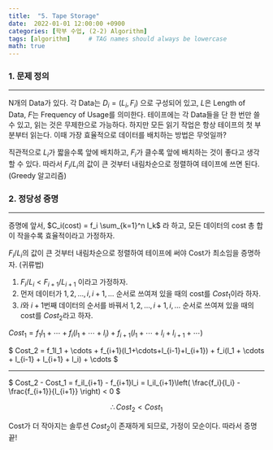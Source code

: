 ```yaml
---
title:  "5. Tape Storage"
date:  2022-01-01 12:00:00 +0900
categories: [학부 수업, (2-2) Algorithm]
tags: [algorithm]     # TAG names should always be lowercase
math: true
---
```


### 1. 문제 정의

---

N개의 Data가 있다. 각 Data는 $D_i=(L_i, F_i)$ 으로 구성되어 있고, $L$은 Length of Data, $F$는 Frequency of Usage를 의미한다. 테이프에는 각 Data들을 단 한 번만 쓸 수 있고, 읽는 것은 무제한으로 가능하다. 하지만 모든 읽기 작업은 항상 테이프의 첫 부분부터 읽는다. 이때 가장 효율적으로 데이터를 배치하는 방법은 무엇일까?

직관적으로 $L_i$가 짧을수록 앞에 배치하고, $F_i$가 클수록 앞에 배치하는 것이 좋다고 생각할 수 있다. 따라서 $F_i/L_i$의 값이 큰 것부터 내림차순으로 정렬하여 테이프에 쓰면 된다. (Greedy 알고리즘)

### 2. 정당성 증명

---

증명에 앞서, $C_i(cost) = f_i \sum_{k=1}^n l_k$ 라 하고, 모든 데이터의 cost 총 합이 작을수록 효율적이라고 가정하자.

$F_i/L_i$의 값이 큰 것부터 내림차순으로 정렬하여 테이프에 써야 Cost가 최소임을 증명하자. (귀류법)

1. $F_i/L_i < F_{i+1}/L_{i+1}$ 이라고 가정하자. 
2. 먼저 데이터가 $1, 2, \dots, i, i+1, \dots$ 순서로 쓰여져 있을 때의 cost를 $Cost_1$이라 하자. 
3. $i$와 $i+1$번째 데이터의 순서를 바꿔서 $1, 2, \dots, i+1, i, \dots$ 순서로 쓰여져 있을 때의 cost를 $Cost_2$라고 하자.


$Cost_1 = f_1l_1 + \cdots + f_i(l_1+\cdots+l_i) + f_{i+1}(l_1 + \cdots + l_i + l_{i+1} + \cdots)$


$
Cost_2 = f_1l_1 + \cdots + f_{i+1}(l_1+\cdots+l_{i-1}+l_{i+1}) + f_i(l_1 + \cdots + l_{i-1} + l_{i+1} + l_i) + \cdots
$

---

$
Cost_2 - Cost_1 = f_il_{i+1} - f_{i+1}l_i = l_il_{i+1}\left( \frac{f_i}{l_i} - \frac{f_{i+1}}{l_{i+1}} \right) < 0
$

$$
\therefore Cost_2 < Cost_1
$$

Cost가 더 작아지는 솔루션 $Cost_2$이 존재하게 되므로, 가정이 모순이다. 따라서 증명 끝!